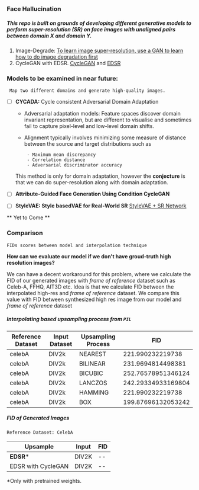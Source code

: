 

### Face Hallucination
##### This repo is built on grounds of developing different generative models to perform super-resolution (SR) on face images with unaligned pairs between domain X and domain Y. 


1. Image-Degrade: [To learn image super-resolution, use a GAN to learn how to do image degradation first](https://arxiv.org/pdf/1807.11458.pdf)
2. CycleGAN with EDSR. [CycleGAN](https://junyanz.github.io/CycleGAN/) and [EDSR](https://arxiv.org/pdf/1707.02921.pdf)



### Models to be examined in near future:

`` Map two different domains and generate high-quality images.``


- [ ] <strong>CYCADA:</strong> Cycle consistent Adversarial Domain Adaptation
        
     - Adversarial adaptation models: Feature spaces discover domain invariant representation, but are different to visualise and sometimes fail to capture pixel-level and low-level domain shifts.
     - Alignment typically involves minimizing some measure of distance between the source and target distributions such as
            
            - Maximum mean discrepancy
            - Correlation distance
            - Adversarial discriminator accuracy
     This method is only for domain adaptation, however the <strong>conjecture</strong> is that we can do super-resolution along with domain adaptation.

- [ ] <strong>Attribute-Guided Face Generation Using Condition CycleGAN</strong>
 

- [ ] <strong>StyleVAE: Style basedVAE for Real-World SR</strong> [StyleVAE + SR Network](https://arxiv.org/abs/1912.10227)

** Yet to Come **
### Comparison
```FIDs scores between model and interpolation technique```

<strong> How can we evaluate our model if we don't have groud-truth high resolution images? </strong>

We can have a decent workaround for this problem, where we calculate the FID of our generated images with <i>frame of reference</i> dataset such as Celeb-A, FFHQ, AIT3D etc.
Idea is that we calculate FID between the interpolated high-res and <i>frame of reference</i> dataset. We compare this value with FID between synthesized high res image from our model and <i>frame of reference</i> dataset

##### Interpolating based upsampling process from ``PIL``
|   Reference Dataset	|  Input Dataset	| Upsampling Process  	|  FID 
| --- |---	|---	|---	
| celebA  	|   DIV2k	| NEAREST  	|   221.990232219738	
| celebA  	|  DIV2k 	| BILINEAR  	|  231.9694814498381
| celebA  	|  DIV2k 	| BICUBIC  	|  252.76578951346124   	
| celebA  	|   DIV2k	| LANCZOS  	|   242.29334933169804	
| celebA  	|  DIV2k 	| HAMMING  	|  221.990232219738
| celebA  	|  DIV2k 	| BOX  	|  199.87696132053242

##### FID of Generated Images

```Reference Dataset: CelebA```

Upsample | Input | FID                               
--- | --- | --- |
**EDSR*** | DIV2K |  --  
EDSR with CycleGAN | DIV2K | --
 
<!--  #Uncomment below two to  when model is ready
ImageDegradation | AIT3D | --  
StyleVAE | AIT3D | -- 
-->

*Only with pretrained weights. 